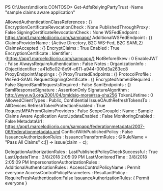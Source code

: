 PS C:\Users\mdiiorio.CONTOSO> Get-AdfsRelyingPartyTrust -Name "sample claims aware application"


AllowedAuthenticationClassReferences : {}
EncryptionCertificateRevocationCheck : None
PublishedThroughProxy                : False
SigningCertificateRevocationCheck    : None
WSFedEndpoint                        : https://app1.marcelodiiorio.com/sampapp/
AdditionalWSFedEndpoint              : {}
ClaimsProviderName                   : {Active Directory, B2C WS-Fed, B2C SAML2}
ClaimsAccepted                       : {}
EncryptClaims                        : True
Enabled                              : True
EncryptionCertificate                :
Identifier                           : {https://app1.marcelodiiorio.com/sampapp/}
NotBeforeSkew                        : 0
EnableJWT                            : False
AlwaysRequireAuthentication          : False
Notes                                :
OrganizationInfo                     :
ObjectIdentifier                     : a41d5e02-8e9f-e611-a944-000d3a263ec8
ProxyEndpointMappings                : {}
ProxyTrustedEndpoints                : {}
ProtocolProfile                      : WsFed-SAML
RequestSigningCertificate            : {}
EncryptedNameIdRequired              : False
SignedSamlRequestsRequired           : False
SamlEndpoints                        : {}
SamlResponseSignature                : AssertionOnly
SignatureAlgorithm                   : http://www.w3.org/2001/04/xmldsig-more#rsa-sha256
TokenLifetime                        : 0
AllowedClientTypes                   : Public, Confidential
IssueOAuthRefreshTokensTo            : AllDevices
RefreshTokenProtectionEnabled        : True
RequestMFAFromClaimsProviders        : False
ScopeGroupId                         :
Name                                 : Sample Claims Aware Application
AutoUpdateEnabled                    : False
MonitoringEnabled                    : False
MetadataUrl                          : https://app1.marcelodiiorio.com/sampapp/federationmetadata/2007-06/federationmetadata.xml
ConflictWithPublishedPolicy          : False
IssuanceAuthorizationRules           :
IssuanceTransformRules               : @RuleName = "Pass All Claims"
                                       c:[]
                                        => issue(claim = c);


DelegationAuthorizationRules         :
LastPublishedPolicyCheckSuccessful   : True
LastUpdateTime                       : 3/8/2018 2:05:09 PM
LastMonitoredTime                    : 3/8/2018 2:05:09 PM
ImpersonationAuthorizationRules      :
AdditionalAuthenticationRules        :
AccessControlPolicyName              : Permit everyone
AccessControlPolicyParameters        :
ResultantPolicy                      : RequireFreshAuthentication:False
                                       IssuanceAuthorizationRules:
                                       {
                                         Permit everyone
                                       }